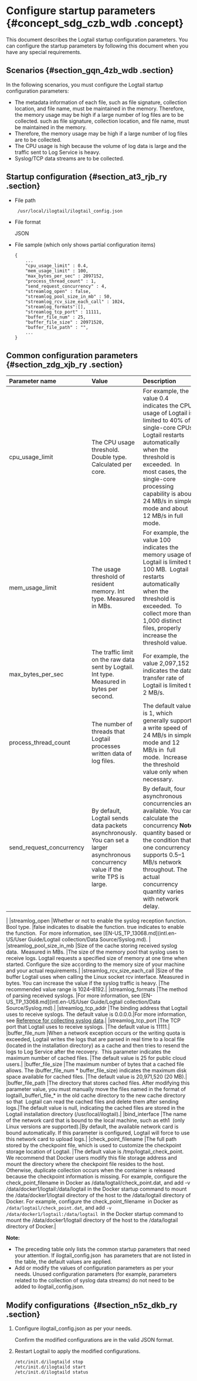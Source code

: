 # Configure startup parameters {#concept_sdg_czb_wdb .concept}

This document describes the Logtail startup configuration parameters. You can configure the startup parameters by following this document when you have any special requirements.

## Scenarios {#section_gqn_4zb_wdb .section}

In the following scenarios, you must configure the Logtail startup configuration parameters:

-   The metadata information of each file, such as file signature, collection location, and file name, must be maintained in the memory. Therefore, the memory usage may be high if a large number of log files are to be collected. such as file signature, collection location, and file name, must be maintained in the memory. 
-   Therefore, the memory usage may be high if a large number of log files are to be collected.
-   The CPU usage is high because the volume of log data is large and the traffic sent to Log Service is heavy.
-   Syslog/TCP data streams are to be collected.

## Startup configuration {#section_at3_rjb_ry .section}

-   File path

    ```
     /usr/local/ilogtail/ilogtail_config.json  
    ```

-   File format

    JSON 

-   File sample \(which only shows partial configuration items\)

    ```
    {
        ...
        "cpu_usage_limit" : 0.4, 
        "mem_usage_limit" : 100, 
        "max_bytes_per_sec" : 2097152, 
        "process_thread_count" : 1, 
        "send_request_concurrency" : 4, 
        "streamlog_open" : false, 
        "streamlog_pool_size_in_mb" : 50, 
        "streamlog_rcv_size_each_call" : 1024, 
        "streamlog_formats":[], 
        "streamlog_tcp_port" : 11111, 
        "buffer_file_num" : 25, 
        "buffer_file_size" : 20971520, 
        "buffer_file_path" : "", 
        ...
    }
    ```


## Common configuration parameters  {#section_zdg_xjb_ry .section}

|Parameter name |Value|Description|
|:--------------|:----|:----------|
|cpu\_usage\_limit |The CPU usage threshold. Double type. Calculated per core. |For example, the value 0.4 indicates the CPU usage of Logtail is limited to 40% of single-core CPUs. Logtail restarts automatically when the threshold is exceeded.  In most cases, the single-core processing capability is about 24 MB/s in simple mode and about 12 MB/s in full mode.|
|mem\_usage\_limit |The usage threshold of resident memory. Int type. Measured in MBs. |For example, the value 100 indicates the memory usage of Logtail is limited to 100 MB.  Logtail restarts automatically when the threshold is exceeded.  To collect more than 1,000 distinct files, properly increase the threshold value.|
|max\_bytes\_per\_sec |The traffic limit on the raw data sent by Logtail. Int type. Measured in bytes per second. |For example, the value 2,097,152 indicates the data transfer rate of Logtail is limited to 2 MB/s.|
|process\_thread\_count |The number of threads that Logtail processes written data of log files.  |The default value is 1, which generally supports a write speed of 24 MB/s in simple mode and 12 MB/s in  full mode.  Increase the threshold value only when necessary.|
|send\_request\_concurrency |By default, Logtail sends data packets asynchronously. You can set a larger asynchronous concurrency value if the write TPS is large.|By default, four asynchronous concurrencies are available. You can calculate the concurrency **Note:** quantity based on the condition that one concurrency supports 0.5–1 MB/s network throughout. The actual concurrency quantity varies with network delay.

|
|streamlog\_open |Whether or not to enable the syslog reception function. Bool type. |false indicates to disable the function. true indicates to enable the function.  For more information, see [EN-US\_TP\_13068.md](intl.en-US/User Guide/Logtail collection/Data Source/Syslog.md). |
|streamlog\_pool\_size\_in\_mb |Size of the cache storing received syslog data.  Measured in MBs. |The size of the memory pool that syslog uses to receive logs. Logtail requests a specified size of memory at one time when started. Configure the size according to the memory size of your machine and your actual requirements.|
|streamlog\_rcv\_size\_each\_call |Size of the buffer Logtail uses when calling the Linux socket rcv interface. Measured in bytes. You can increase the value if the syslog traffic is heavy. |The recommended value range is 1024–8192.|
|streamlog\_formats |The method of parsing received syslogs. |For more information, see [EN-US\_TP\_13068.md](intl.en-US/User Guide/Logtail collection/Data Source/Syslog.md).|
|streamlog\_tcp\_addr |The binding address that Logtail uses to receive syslogs. The default value is 0.0.0.0.|For more information, see [Reference for collecting syslog data](LogService_user_guide_0033.md).|
|streamlog\_tcp\_port |The TCP port that Logtail uses to receive syslogs. |The default value is 11111.|
|buffer\_file\_num |When a network exception occurs or the writing quota is exceeded, Logtail writes the logs that are parsed in real time to a local file \(located in the installation directory\) as a cache and then tries to resend the logs to Log Service after the recovery.  This parameter indicates the maximum number of cached files. |The default value is 25 for public cloud users.|
|buffer\_file\_size |The maximum number of bytes that a cached file allows. The \(buffer\_file\_num \* buffer\_file\_size\) indicates the maximum disk space available for cached files. |The default value is 20,971,520 \(20 MB\).|
|buffer\_file\_path |The directory that stores cached files. After modifying this parameter value, you must manually move the files named in the format of  logtail\\\_buffer\\\_file\_\* in the old cache directory to the new cache directory so that  Logtail can read the cached files and delete them after sending logs.|The default value is null, indicating the cached files are stored in the Logtail installation directory \(/usr/local/ilogtail\).|
|bind\_interface |The name of the network card that is bound to the local machine, such as eth1  \(only Linux versions are supported\).|By default, the available network card is bound automatically. If this parameter is configured, Logtail will force to use this network card to upload logs.|
|check\_point\_filename |The full path stored by the checkpoint file, which is used to customize the checkpoint storage location of Logtail. |The default value is /tmp/logtail\_check\_point.    We recommend that Docker users modify this file storage address and mount the directory where the checkpoint file resides to the host. Otherwise, duplicate collection occurs when the container is released because the checkpoint information is missing. For example, configure the check\_point\_filename in Docker as /data/logtail/check\_point.dat, and add -v /data/docker1/logtail:/data/logtail in the Docker startup command to mount the /data/docker1/logtail directory of the host to the /data/logtail directory of Docker. For example, configure the check\_point\_filename  in Docker as `/data/logtail/check_point.dat`, and add `-v  /data/docker1/logtail:/data/logtail`  in the Docker startup command to mount the /data/docker1/logtail directory of the host to the /data/logtail directory of Docker.|

**Note:** 

-   The preceding table only lists the common startup parameters that need your attention. If ilogtail\_config.json  has parameters that are not listed in the table, the default values are applied.
-   Add or modify the values of configuration parameters as per your needs. Unused configuration parameters \(for example, parameters related to the collection of syslog data streams\) do not need to be added to ilogtail\_config.json.

## Modify configurations  {#section_n5z_dkb_ry .section}

1.  Configure ilogtail\_config.json as per your needs. 

    Confirm the modified configurations are in the valid JSON format.

2.  Restart Logtail to apply the modified configurations.

    ```
    /etc/init.d/ilogtaild stop
    /etc/init.d/ilogtaild start
    /etc/init.d/ilogtaild status
    ```


